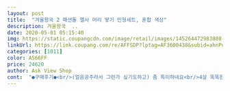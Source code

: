 ```yaml
---
layout: post 
title:  "겨울왕국 2 패션돌 엘사 머리 땋기 인형세트, 혼합 색상" 
description: 겨울왕국  ..
date: 2020-05-01 05:15:40 
img: https://static.coupangcdn.com/image/retail/images/145264472983808-c56b8fe9-d233-484a-a38f-3f800fdb617d.jpg 
linkUrl: https://link.coupang.com/re/AFFSDP?lptag=AF3600438&subid=ahnPublicAsk&pageKey=331564018&itemId=1059441630&vendorItemId=5535814146&traceid=V0-113-8f24a60ce568f15c 
categories: [1011] 
color: A566FF 
price: 24620 
author: Ask View Shop 
cont:  "●구매후기●<br/>(얼음공주라서 그런가 싶기도하고) 좀 특이하네요<br/>4살 똑똑한 손녀에게 크리스마스 선물로 보냈는데,머리카락이 너무 뻣뻣해서 땋기가 힘들어서 손녀가 하기 힘들어서 딸이 대신 해주었다고 하네요.<br/>린스로 한번 감겨서 말린후 해보라고 했는데, 잘 안되서 속상해한다는 말에 할머니가 더 속이 상하네요.<br/> 머리카락을 좀부드럽게 만들면 좋겠네요~<br/>겨울왕국 인형 하두하두 티비에서 광고하구 요새 핫한거라구해서<br/>구매해서 많이 가격인하할때 받아서 다행이지만 ㅎㅎ<br/>그나마 저는 할인에 또 할인받고 3만4천원대의 가격으로<br/>그냥 손으로 땋기놀이하는 게 좋더라구요<br/>그래도 드레스에서 반짝이 떨어지는 거 없는<br/>그런 재질이라 좋구요<br/>근데요 뭔놈의 인형하나가 가격이 이렇게도 비싼가요<br/>다른 공주 인형 드레스만 따로 사서<br/>다른 엘사 인형에 비해 훨씬 길어서<br/>대신 땋기 기계는ㅠㅠ 어른들이 사용하기에도<br/>더 좋았을걸 하는 아쉬움은 조금 남아요<br/>들고 다니니깐 기분 좋아요 꼭 사주세요!!!!!<br/>딸래미가 레릿꼬우 하루종일 외쳐서<br/>땋기 기계 없이 인형만 따로 더 싸게 판매하거나<br/>땋기 놀이하기도 좋아요<br/>뜯어진 거 없이 완벽하게 새 거라서 안심됐어요<br/>무엇보다 딸래미가 하루종일 이쁘다고<br/>뭐 비싸두 조카가 잘가지고 논다고하니 그걸로 만족하렵니다 ㅎㅎ<br/>뭐 조카가 잘가지고 논다고하니 상품은 좋은거겠죠<br/>사진처럼 다리 부분만 하늘색이라서<br/>상품이 좋은지 나쁜지 전 확인을 못했습니다만<br/>생각보다 어렵고 불편해서<br/>신발이나 여유 드레스는 없어서<br/>싸게 구매해서 만족하고 머리 길이도<br/>아이들이 상당히 좋아할듯요<br/>올라프 인형이랑 같이 판매하면<br/>완전 좋아하고 하루종일 들고 다닙니다<br/>외출해서도 들고다니고 밥 먹으면서도 들고다니고<br/>원래가격은 5만원 ㅋㅋㅋㅋㅋ<br/>인형은 사진으로만봤는데 상당히 이뿌긴이뿌네요<br/>인형하나에 그렇게 비쌀줄은 꿈에두 몰랐네유 ㅋㅋ<br/>입히면 더 좋을 거 같아요^^<br/>잘 때도 들고 자네요ㅋㅋ진짜 뿌듯!!<br/>조카에게 크리스마스선물로 보내준거라<br/>집에서도 겨울왕국1편을 10번 이상 보는<br/>최근에 겨울왕국2편 보고나서 재밌다고<br/>크리스마스 선물로 사주었더니<br/>큰맘먹고 조카 크리스마스선물로 주긴 줬습니다만<br/>택배도 하루만에 왔고 포장도 꼼꼼하게<br/>할인쿠폰이 발행되어서 평소보다 6천원<br/>(얼음공주라서 그런가 싶기도하고) 좀 특이하네요<br/>4살 똑똑한 손녀에게 크리스마스 선물로 보냈는데,머리카락이 너무 뻣뻣해서 땋기가 힘들어서 손녀가 하기 힘들어서 딸이 대신 해주었다고 하네요.<br/>린스로 한번 감겨서 말린후 해보라고 했는데, 잘 안되서 속상해한다는 말에 할머니가 더 속이 상하네요.<br/> 머리카락을 좀부드럽게 만들면 좋겠네요~<br/>겨울왕국 인형 하두하두 티비에서 광고하구 요새 핫한거라구해서<br/>구매해서 많이 가격인하할때 받아서 다행이지만 ㅎㅎ<br/>그나마 저는 할인에 또 할인받고 3만4천원대의 가격으로<br/>그냥 손으로 땋기놀이하는 게 좋더라구요<br/>그래도 드레스에서 반짝이 떨어지는 거 없는<br/>그런 재질이라 좋구요<br/>근데요 뭔놈의 인형하나가 가격이 이렇게도 비싼가요<br/>다른 공주 인형 드레스만 따로 사서<br/>다른 엘사 인형에 비해 훨씬 길어서<br/>대신 땋기 기계는ㅠㅠ 어른들이 사용하기에도<br/>더 좋았을걸 하는 아쉬움은 조금 남아요<br/>들고 다니니깐 기분 좋아요 꼭 사주세요!!!!!<br/>딸래미가 레릿꼬우 하루종일 외쳐서<br/>땋기 기계 없이 인형만 따로 더 싸게 판매하거나<br/>땋기 놀이하기도 좋아요<br/>뜯어진 거 없이 완벽하게 새 거라서 안심됐어요<br/>무엇보다 딸래미가 하루종일 이쁘다고<br/>뭐 비싸두 조카가 잘가지고 논다고하니 그걸로 만족하렵니다 ㅎㅎ<br/>뭐 조카가 잘가지고 논다고하니 상품은 좋은거겠죠<br/>사진처럼 다리 부분만 하늘색이라서<br/>상품이 좋은지 나쁜지 전 확인을 못했습니다만<br/>생각보다 어렵고 불편해서<br/>신발이나 여유 드레스는 없어서<br/>싸게 구매해서 만족하고 머리 길이도<br/>아이들이 상당히 좋아할듯요<br/>올라프 인형이랑 같이 판매하면<br/>완전 좋아하고 하루종일 들고 다닙니다<br/>외출해서도 들고다니고 밥 먹으면서도 들고다니고<br/>원래가격은 5만원 ㅋㅋㅋㅋㅋ<br/>인형은 사진으로만봤는데 상당히 이뿌긴이뿌네요<br/>인형하나에 그렇게 비쌀줄은 꿈에두 몰랐네유 ㅋㅋ<br/>입히면 더 좋을 거 같아요^^<br/>잘 때도 들고 자네요ㅋㅋ진짜 뿌듯!!<br/>조카에게 크리스마스선물로 보내준거라<br/>집에서도 겨울왕국1편을 10번 이상 보는<br/>최근에 겨울왕국2편 보고나서 재밌다고<br/>크리스마스 선물로 사주었더니<br/>큰맘먹고 조카 크리스마스선물로 주긴 줬습니다만<br/>택배도 하루만에 왔고 포장도 꼼꼼하게<br/>할인쿠폰이 발행되어서 평소보다 6천원<br/>" 
---
```

